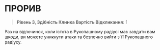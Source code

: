 ﻿# ПРОРИВ

> **Рівень 3, Здібність Клинка**
> **Вартість Відкликання:** 1

Раз на відпочинок, коли істота в Рукопашному радіусі має завдати вам шкоди, ви можете уникнути атаки та безпечно вийти з її Рукопашного радіусу.